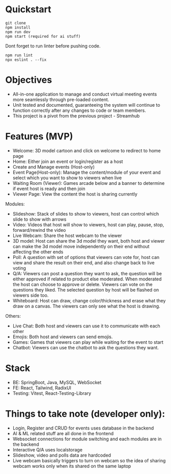 # Quickstart
```
git clone
npm install
npm run dev
npm start (required for ai stuff)
```

Dont forget to run linter before pushing code.
```
npm run lint
npx eslint . --fix
```

# Objectives
- All-in-one application to manage and conduct virtual meeting events more seamlessly through pre-loaded content.
- Unit tested and documented, guaranteeing the system will continue to function correctly after any changes to code or team members.
- This project is a pivot from the previous project - Streamhub

# Features (MVP)
- Welcome: 3D model cartoon and click on welcome to redirect to home page
- Home: Either join an event or login/register as a host
- Create and Manage events (Host-only)
- Event Page(Host-only): Manage the content/module of your event and select which you want to show to viewers when live
- Waiting Room (Viewer): Games arcade below and a banner to determine if event host is ready and then join
- Viewer Page: View the content the host is sharing currently

Modules:
- Slideshow: Stack of slides to show to viewers, host can control which slide to show with arrows
- Video: Videos that host will show to viewers, host can play, pause, stop, forward/rewind the video
- Live Webcam: Share the host webcam to the viewer
- 3D model: Host can share the 3d model they want, both host and viewer can make the 3d model move independently on their end without affecting the other ends
- Poll: A question with set of options that viewers can vote for, host can view and share the result on their end, and also change back to live voting
- Q/A: Viewers can post a question they want to ask, the question will be either approved if related to product else moderated. When moderated the host can choose to approve or delete. Viewers can vote on the questions they liked. The selected question by host will be flashed on viewers side too.
- Whiteboard: Host can draw, change color/thickness and erase what they draw on a canvas. The viewers can only see what the host is drawing.

Others:
- Live Chat: Both host and viewers can use it to communicate with each other
- Emojis: Both host and viewers can send emojis.
- Games: Games that viewers can play while waiting for the event to start
- Chatbot: Viewers can use the chatbot to ask the questions they want.

# Stack
- BE: SpringBoot, Java, MySQL, WebSocket
- FE: React, Tailwind, RadixUI
- Testing: Vitest, React-Testing-Library

# Things to take note (developer only):
- Login, Register and CRUD for events uses database in the backend
- AI & ML related stuff are all done in the frontend
- Websocket connections for module switching and each modules are in the backend
- Interactive Q/A uses localstorage
- Slideshow, video and polls data are hardcoded
- Live webcam basically triggers to turn on webcam so the idea of sharing webcam works only when its shared on the same laptop